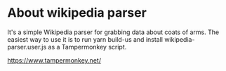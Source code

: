 # About wikipedia parser
It's a simple Wikipedia parser for grabbing data about coats of arms. The easiest way to use it is to run yarn build-us and install wikipedia-parser.user.js as a Tampermonkey script.

https://www.tampermonkey.net/